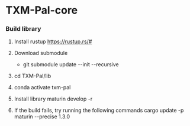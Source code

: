 # TXM-Pal-core
### Build library
1) Install rustup
    https://rustup.rs/#
2) Download submodule
    - git submodule update --init --recursive
3) cd TXM-Pal/lib
4) conda activate txm-pal
5) Install library
    maturin develop -r

6) If the build fails, try running the following commands
   cargo update -p maturin --precise 1.3.0
